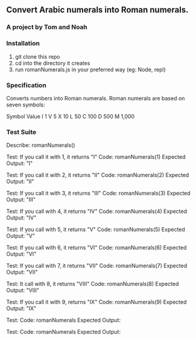 
## Convert Arabic numerals into Roman numerals.
### A project by Tom and Noah


### Installation
1. git clone this repo
2. cd into the directory it creates
3. run romanNumerals.js in your preferred way (eg: Node, repl)

### Specification
Converts numbers into Roman numerals.
Roman numerals are based on seven symbols:

Symbol  Value
I       1
V       5
X       10
L       50
C       100
D       500
M       1,000

### Test Suite

Describe: romanNumerals()

  Test: If you call it with 1, it returns "I"
  Code: romanNumerals(1)
  Expected Output: "I"

  Test: If you call it with 2, it returns "II"
  Code: romanNumerals(2)
  Expected Output: "II"
  
  Test: If you call it with 3, it returns "III"
  Code: romanNumerals(3)
  Expected Output: "III"
  
  Test: If you call with 4, it returns "IV"
  Code: romanNumerals(4)
  Expected Output: "IV"
  
  Test: If you call with 5, it returns "V"
  Code: romanNumerals(5)
  Expected Output: "V"

  Test: If you call with 6, it returns "VI"
  Code: romanNumerals(6)
  Expected Output: "VI"
  
  Test: If you call with 7, it returns "VII"
  Code: romanNumerals(7)
  Expected Output: "VII"
  
  Test: It call with 8, it returns "VIII"
  Code: romanNumerals(8)
  Expected Output: "VIII"
  
  Test: If you call it with 9, returns "IX"
  Code: romanNumerals(9)
  Expected Output: "IX"
  
  Test: 
  Code: romanNumerals
  Expected Output:
  
  Test: 
  Code: romanNumerals
  Expected Output:
  
